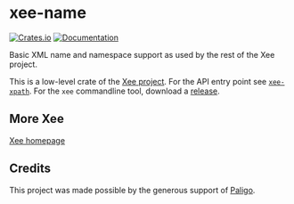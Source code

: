 # xee-name
[![Crates.io](https://img.shields.io/crates/v/xee-name.svg)](https://crates.io/crates/xee-name)
[![Documentation](https://docs.rs/xee-name/badge.svg)](https://docs.rs/xee-name)


Basic XML name and namespace support as used by the rest of the Xee project.

This is a low-level crate of the [Xee project](https://github.com/Paligo/xee).
For the API entry point see
[`xee-xpath`](https://docs.rs/xee-xpath/latest/xee_xpath/). For the `xee`
commandline tool, download a
[release](https://github.com/Paligo/xee/releases/).

## More Xee

[Xee homepage](https://github.com/Paligo/xee)

## Credits

This project was made possible by the generous support of
[Paligo](https://paligo.net/).

